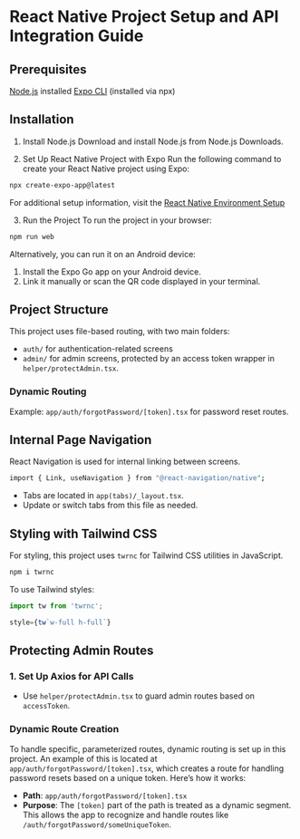 # React Native Project Setup and API Integration Guide

## Prerequisites

[Node.js](https://nodejs.org/en) installed
[Expo CLI](https://expo.dev) (installed via npx)

## Installation

1. Install Node.js
   Download and install Node.js from Node.js Downloads.

2. Set Up React Native Project with Expo
   Run the following command to create your React Native project using Expo:

```bash
npx create-expo-app@latest
```

For additional setup information, visit the [React Native Environment Setup](https://reactnative.dev/docs/environment-setup)

3. Run the Project
   To run the project in your browser:

```bash
npm run web
```

Alternatively, you can run it on an Android device:

1.  Install the Expo Go app on your Android device.
2.  Link it manually or scan the QR code displayed in your terminal.

## Project Structure

This project uses file-based routing, with two main folders:

- `auth/` for authentication-related screens
- `admin/` for admin screens, protected by an access token wrapper in `helper/protectAdmin.tsx`.

### Dynamic Routing

Example: `app/auth/forgotPassword/[token].tsx` for password reset routes.

## Internal Page Navigation

React Navigation is used for internal linking between screens.

```bash
import { Link, useNavigation } from "@react-navigation/native";
```

- Tabs are located in `app(tabs)/_layout.tsx`.
- Update or switch tabs from this file as needed.

## Styling with Tailwind CSS

For styling, this project uses `twrnc` for Tailwind CSS utilities in JavaScript.

```bash
npm i twrnc
```

To use Tailwind styles:

```javaScript
import tw from 'twrnc';

style={tw`w-full h-full`}
```

## Protecting Admin Routes

### 1\. Set Up Axios for API Calls

- Use `helper/protectAdmin.tsx` to guard admin routes based on `accessToken`.

### Dynamic Route Creation

To handle specific, parameterized routes, dynamic routing is set up in this project. An example of this is located at `app/auth/forgotPassword/[token].tsx`, which creates a route for handling password resets based on a unique token. Here’s how it works:

- **Path**: `app/auth/forgotPassword/[token].tsx`
- **Purpose**: The `[token]` part of the path is treated as a dynamic segment. This allows the app to recognize and handle routes like `/auth/forgotPassword/someUniqueToken`.

